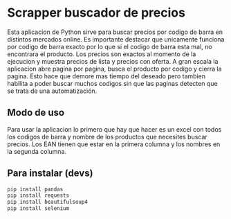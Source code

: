 # Scrapper buscador de precios

Esta aplicacion de Python sirve para buscar precios por codigo de barra en distintos mercados online. 
Es importante destacar que unicamente funciona por codigo de barra exacto por lo que si el codigo de barra esta mal, no encontrara el producto.
Los precios son exactos al momento de la ejecucion y muestra precios de lista y precios con oferta.
A gran escala la aplicacion abre pagina por pagina, busca el producto por codigo y cierra la pagina. Esto hace que demore mas tiempo del deseado pero tambien habilita a poder buscar muchos codigos sin que las paginas detecten que se trata de una automatización.

## Modo de uso

Para usar la aplicacion lo primero que hay que hacer es un excel con todos los codigos de barra y nombre de los productos que necesites buscar precios. Los EAN tienen que estar en la primera columna y los nombres en la segunda columna. 

##
## Para instalar (devs)

```bash
pip install pandas
pip install requests
pip install beautifulsoup4
pip install selenium
```